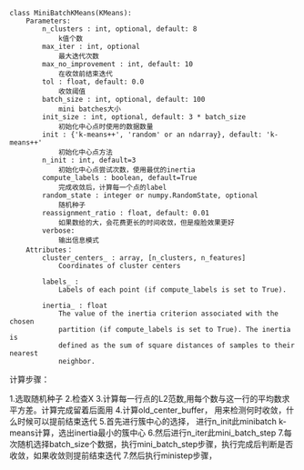 ```
class MiniBatchKMeans(KMeans):
	Parameters:
		n_clusters : int, optional, default: 8
			k值个数
		max_iter : int, optional
			最大迭代次数
		max_no_improvement : int, default: 10
			在收敛前结束迭代
		tol : float, default: 0.0
			收敛阈值
		batch_size : int, optional, default: 100
			mini batches大小
		init_size : int, optional, default: 3 * batch_size
			初始化中心点时使用的数据数量
		init : {'k-means++', 'random' or an ndarray}, default: 'k-means++'
			初始化中心点方法
		n_init : int, default=3
			初始化中心点尝试次数，使用最优的inertia
		compute_labels : boolean, default=True
			完成收敛后，计算每一个点的label
		random_state : integer or numpy.RandomState, optional
			随机种子
		reassignment_ratio : float, default: 0.01
			如果数给的大，会花费更长的时间收敛，但是瘦脸效果更好
		verbose:
			输出信息模式
	Attributes：
		cluster_centers_ : array, [n_clusters, n_features]
        	Coordinates of cluster centers

        labels_ :
            Labels of each point (if compute_labels is set to True).

        inertia_ : float
            The value of the inertia criterion associated with the chosen
            partition (if compute_labels is set to True). The inertia is
            defined as the sum of square distances of samples to their nearest
            neighbor.

```

计算步骤：

1.选取随机种子
2.检查X
3.计算每一行点的L2范数,用每个数与这一行的平均数求平方差。计算完成留着后面用
4.计算old_center_buffer， 用来检测何时收敛，什么时候可以提前结束迭代
5.首先进行簇中心的选择， 进行n_init此minibatch k-means计算，选出inertia最小的簇中心
6.然后进行n_iter此mini_batch_step
7.每次随机选择batch_size个数据，执行mini_batch_step步骤，执行完成后判断是否收敛，如果收敛则提前结束迭代
7.然后执行ministep步骤，